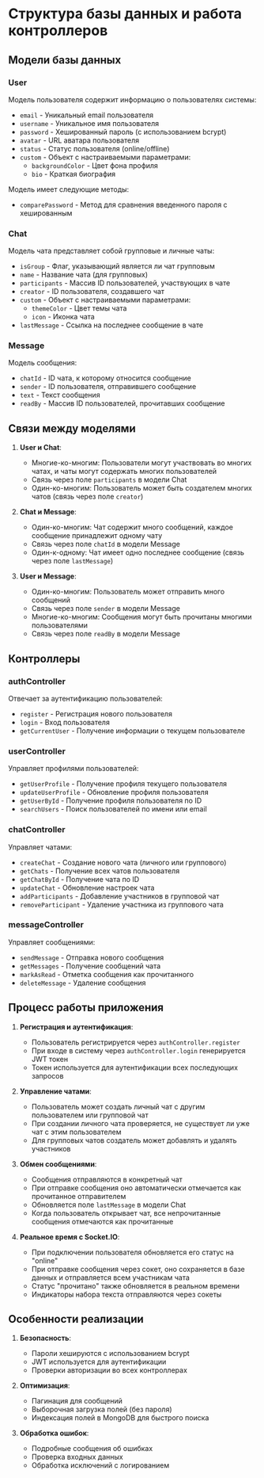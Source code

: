 # Структура базы данных и работа контроллеров

## Модели базы данных

### User
Модель пользователя содержит информацию о пользователях системы:
- `email` - Уникальный email пользователя
- `username` - Уникальное имя пользователя
- `password` - Хешированный пароль (с использованием bcrypt)
- `avatar` - URL аватара пользователя
- `status` - Статус пользователя (online/offline)
- `custom` - Объект с настраиваемыми параметрами:
  - `backgroundColor` - Цвет фона профиля
  - `bio` - Краткая биография

Модель имеет следующие методы:
- `comparePassword` - Метод для сравнения введенного пароля с хешированным

### Chat
Модель чата представляет собой групповые и личные чаты:
- `isGroup` - Флаг, указывающий является ли чат групповым
- `name` - Название чата (для групповых)
- `participants` - Массив ID пользователей, участвующих в чате
- `creator` - ID пользователя, создавшего чат
- `custom` - Объект с настраиваемыми параметрами:
  - `themeColor` - Цвет темы чата
  - `icon` - Иконка чата
- `lastMessage` - Ссылка на последнее сообщение в чате

### Message
Модель сообщения:
- `chatId` - ID чата, к которому относится сообщение
- `sender` - ID пользователя, отправившего сообщение
- `text` - Текст сообщения
- `readBy` - Массив ID пользователей, прочитавших сообщение

## Связи между моделями

1. **User и Chat**:
   - Многие-ко-многим: Пользователи могут участвовать во многих чатах, и чаты могут содержать многих пользователей
   - Связь через поле `participants` в модели Chat
   - Один-ко-многим: Пользователь может быть создателем многих чатов (связь через поле `creator`)

2. **Chat и Message**:
   - Один-ко-многим: Чат содержит много сообщений, каждое сообщение принадлежит одному чату
   - Связь через поле `chatId` в модели Message
   - Один-к-одному: Чат имеет одно последнее сообщение (связь через поле `lastMessage`)

3. **User и Message**:
   - Один-ко-многим: Пользователь может отправить много сообщений
   - Связь через поле `sender` в модели Message
   - Многие-ко-многим: Сообщения могут быть прочитаны многими пользователями
   - Связь через поле `readBy` в модели Message

## Контроллеры

### authController
Отвечает за аутентификацию пользователей:
- `register` - Регистрация нового пользователя
- `login` - Вход пользователя
- `getCurrentUser` - Получение информации о текущем пользователе

### userController
Управляет профилями пользователей:
- `getUserProfile` - Получение профиля текущего пользователя
- `updateUserProfile` - Обновление профиля пользователя
- `getUserById` - Получение профиля пользователя по ID
- `searchUsers` - Поиск пользователей по имени или email

### chatController
Управляет чатами:
- `createChat` - Создание нового чата (личного или группового)
- `getChats` - Получение всех чатов пользователя
- `getChatById` - Получение чата по ID
- `updateChat` - Обновление настроек чата
- `addParticipants` - Добавление участников в групповой чат
- `removeParticipant` - Удаление участника из группового чата

### messageController
Управляет сообщениями:
- `sendMessage` - Отправка нового сообщения
- `getMessages` - Получение сообщений чата
- `markAsRead` - Отметка сообщения как прочитанного
- `deleteMessage` - Удаление сообщения

## Процесс работы приложения

1. **Регистрация и аутентификация**:
   - Пользователь регистрируется через `authController.register`
   - При входе в систему через `authController.login` генерируется JWT токен
   - Токен используется для аутентификации всех последующих запросов

2. **Управление чатами**:
   - Пользователь может создать личный чат с другим пользователем или групповой чат
   - При создании личного чата проверяется, не существует ли уже чат с этим пользователем
   - Для групповых чатов создатель может добавлять и удалять участников

3. **Обмен сообщениями**:
   - Сообщения отправляются в конкретный чат
   - При отправке сообщения оно автоматически отмечается как прочитанное отправителем
   - Обновляется поле `lastMessage` в модели Chat
   - Когда пользователь открывает чат, все непрочитанные сообщения отмечаются как прочитанные

4. **Реальное время с Socket.IO**:
   - При подключении пользователя обновляется его статус на "online"
   - При отправке сообщения через сокет, оно сохраняется в базе данных и отправляется всем участникам чата
   - Статус "прочитано" также обновляется в реальном времени
   - Индикаторы набора текста отправляются через сокеты

## Особенности реализации

1. **Безопасность**:
   - Пароли хешируются с использованием bcrypt
   - JWT используется для аутентификации
   - Проверки авторизации во всех контроллерах

2. **Оптимизация**:
   - Пагинация для сообщений
   - Выборочная загрузка полей (без пароля)
   - Индексация полей в MongoDB для быстрого поиска

3. **Обработка ошибок**:
   - Подробные сообщения об ошибках
   - Проверка входных данных
   - Обработка исключений с логированием 